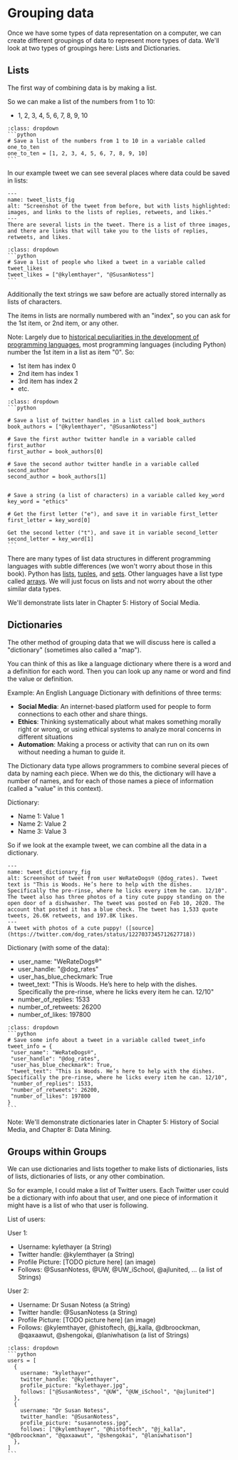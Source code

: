 # Grouping data

Once we have some types of data representation on a computer, we can create different groupings of data to represent more types of data. We'll look at two types of groupings here: Lists and Dictionaries.

## Lists
The first way of combining data is by making a list.

So we can make a list of the numbers from 1 to 10:
 - 1, 2, 3, 4, 5, 6, 7, 8, 9, 10

 ````{admonition} Click to see example Python code
 :class: dropdown
 ```python
 # Save a list of the numbers from 1 to 10 in a variable called one_to_ten
 one_to_ten = [1, 2, 3, 4, 5, 6, 7, 8, 9, 10]
 ```
 ````

In our example tweet we can see several places where data could be saved in lists:

 ```{figure} dog_tweet_with_lists.png
 ---
 name: tweet_lists_fig
 alt: "Screenshot of the tweet from before, but with lists highlighted: images, and links to the lists of replies, retweets, and likes."
 ---
 There are several lists in the tweet. There is a list of three images, and there are links that will take you to the lists of replies, retweets, and likes.
 ```

 ````{admonition} Click to see example Python code
 :class: dropdown
 ```python
 # Save a list of people who liked a tweet in a variable called tweet_likes
 tweet_likes = ["@kylemthayer", "@SusanNotess"]
 ```
 ````

Additionally the text strings we saw before are actually stored internally as lists of characters.


The items in lists are normally numbered with an "index", so you can ask for the 1st item, or 2nd item, or any other.

Note: Largely due to [historical peculiarities in the development of programming languages](https://en.wikipedia.org/wiki/Zero-based_numbering#Origin), most programming languages (including Python) number the 1st item in a list as item "0". So:
- 1st item has index 0
- 2nd item has index 1
- 3rd item has index 2
- etc.

````{admonition} Click to see example Python code
:class: dropdown
```python

# Save a list of twitter handles in a list called book_authors
book_authors = ["@kylemthayer", "@SusanNotess"]

# Save the first author twitter handle in a variable called first_author
first_author = book_authors[0]

# Save the second author twitter handle in a variable called second_author
second_author = book_authors[1]


# Save a string (a list of characters) in a variable called key_word
key_word = "ethics"

# Get the first letter ("e"), and save it in variable first_letter
first_letter = key_word[0]

Get the second letter ("t"), and save it in variable second_letter
second_letter = key_word[1]
```
````

There are many types of list data structures in different programming languages with subtle differences (we won't worry about those in this book). Python has [lists](https://www.w3schools.com/python/python_lists.asp), [tuples](https://www.w3schools.com/python/python_tuples.asp), and [sets](https://www.w3schools.com/python/python_sets.asp). Other languages have a list type called [arrays](https://en.wikipedia.org/wiki/Array_data_type). We will just focus on lists and not worry about the other similar data types.

We'll demonstrate lists later in Chapter 5: History of Social Media.

## Dictionaries
The other method of grouping data that we will discuss here is called a "dictionary" (sometimes also called a "map").

You can think of this as like a language dictionary where there is a word and a definition for each word. Then you can look up any name or word and find the value or definition.

Example: An English Language Dictionary with definitions of three terms:
- __Social Media__: An internet-based platform used for people to form connections to each other and share things.
- __Ethics__: Thinking systematically about what makes something morally right or wrong, or using ethical systems to analyze moral concerns in different situations
- __Automation__: Making a process or activity that can run on its own without needing a human to guide it.

The Dictionary data type allows programmers to combine several pieces of data by naming each piece. When we do this, the dictionary will have a number of names, and for each of those names a piece of information (called a "value" in this context).

Dictionary:
- Name 1: Value 1
- Name 2: Value 2
- Name 3: Value 3

So if we look at the example tweet, we can combine all the data in a dictionary.
```{figure} dog_tweet.png
---
name: tweet_dictionary_fig
alt: Screenshot of tweet from user WeRateDogs® (@dog_rates). Tweet text is "This is Woods. He’s here to help with the dishes. Specifically the pre-rinse, where he licks every item he can. 12/10". The tweet also has three photos of a tiny cute puppy standing on the open door of a dishwasher. The tweet was posted on Feb 10, 2020. The account that posted it has a blue check. The tweet has 1,533 quote tweets, 26.6K retweets, and 197.8K likes.
---
A tweet with photos of a cute puppy! ([source](https://twitter.com/dog_rates/status/1227037345712627718))
```

Dictionary (with some of the data):
 - user_name: "WeRateDogs®"
 - user_handle: "@dog_rates"
 - user_has_blue_checkmark: True
 - tweet_text: "This is Woods. He’s here to help with the dishes. Specifically the pre-rinse, where he licks every item he can. 12/10"
 - number_of_replies: 1533
 - number_of_retweets: 26200
 - number_of_likes: 197800

 ````{admonition} Click to see example Python code
 :class: dropdown
 ```python
 # Save some info about a tweet in a variable called tweet_info
 tweet_info = {
  "user_name": "WeRateDogs®",
  "user_handle": "@dog_rates",
  "user_has_blue_checkmark": True,
  "tweet_text": "This is Woods. He’s here to help with the dishes. Specifically the pre-rinse, where he licks every item he can. 12/10",
  "number_of_replies": 1533,
  "number_of_retweets": 26200,
  "number_of_likes": 197800
}
 ```
 ````


Note: We'll demonstrate dictionaries later in Chapter 5: History of Social Media, and Chapter 8: Data Mining.


## Groups within Groups
We can use dictionaries and lists together to make lists of dictionaries, lists of lists, dictionaries of lists, or any other combination.

So for example, I could make a list of Twitter users. Each Twitter user could be a dictionary with info about that user, and one piece of information it might have is a list of who that user is following.

List of users:

User 1:
- Username: kylethayer (a String)
- Twitter handle: @kylemthayer (a String)
- Profile Picture: [TODO picture here] (an image)
- Follows: @SusanNotess, @UW, @UW_iSchool, @ajlunited, ... (a list of Strings)

User 2:
- Username: Dr Susan Notess (a String)
- Twitter handle: @SusanNotess (a String)
- Profile Picture: [TODO picture here] (an image)
- Follows: @kylemthayer, @histoftech, @j_kalla, @dbroockman, @qaxaawut, @shengokai, @laniwhatison (a list of Strings)


````{admonition} Click to see example Python code
:class: dropdown
```python
users = [
  {
    username: "kylethayer",
    twitter_handle: "@kylemthayer",
    profile_picture: "kylethayer.jpg",
    follows: ["@SusanNotess", "@UW", "@UW_iSchool", "@ajlunited"]
  },
  {
    username: "Dr Susan Notess",
    twitter_handle: "@SusanNotess",
    profile_picture: "susannotess.jpg",
    follows: ["@kylemthayer", "@histoftech", "@j_kalla", "@dbroockman", "@qaxaawut", "@shengokai", "@laniwhatison"]
  },
]
```
````
